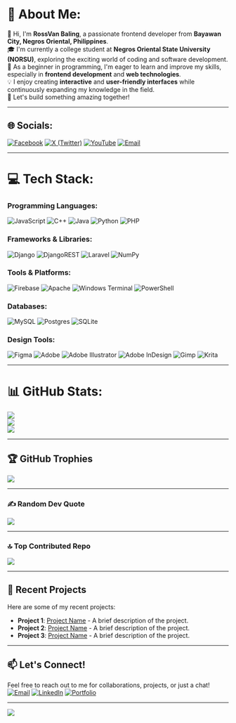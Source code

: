 # 💫 About Me:
👋 Hi, I'm **RossVan Baling**, a passionate frontend developer from **Bayawan City, Negros Oriental, Philippines**.  
🎓 I'm currently a college student at **Negros Oriental State University (NORSU)**, exploring the exciting world of coding and software development.  
🚀 As a beginner in programming, I'm eager to learn and improve my skills, especially in **frontend development** and **web technologies**.  
💡 I enjoy creating **interactive** and **user-friendly interfaces** while continuously expanding my knowledge in the field.  
🌟 Let's build something amazing together!

---

## 🌐 Socials:
[![Facebook](https://img.shields.io/badge/Facebook-%231877F2.svg?logo=Facebook&logoColor=white)](https://www.facebook.com/rossvan1o1) 
[![X (Twitter)](https://img.shields.io/badge/X-black.svg?logo=X&logoColor=white)](https://x.com/RossVanB) 
[![YouTube](https://img.shields.io/badge/YouTube-%23FF0000.svg?logo=YouTube&logoColor=white)](https://www.youtube.com/@NameRoss) 
[![Email](https://img.shields.io/badge/Email-D14836?logo=gmail&logoColor=white)](mailto:rbaling46@gmail.com)

---

# 💻 Tech Stack:
### Programming Languages:
![JavaScript](https://img.shields.io/badge/javascript-%23323330.svg?style=for-the-badge&logo=javascript&logoColor=%23F7DF1E) 
![C++](https://img.shields.io/badge/c++-%2300599C.svg?style=for-the-badge&logo=c%2B%2B&logoColor=white) 
![Java](https://img.shields.io/badge/java-%23ED8B00.svg?style=for-the-badge&logo=openjdk&logoColor=white) 
![Python](https://img.shields.io/badge/python-3670A0?style=for-the-badge&logo=python&logoColor=ffdd54) 
![PHP](https://img.shields.io/badge/php-%23777BB4.svg?style=for-the-badge&logo=php&logoColor=white) 

### Frameworks & Libraries:
![Django](https://img.shields.io/badge/django-%23092E20.svg?style=for-the-badge&logo=django&logoColor=white) 
![DjangoREST](https://img.shields.io/badge/DJANGO-REST-ff1709?style=for-the-badge&logo=django&logoColor=white&color=ff1709&labelColor=gray) 
![Laravel](https://img.shields.io/badge/laravel-%23FF2D20.svg?style=for-the-badge&logo=laravel&logoColor=white) 
![NumPy](https://img.shields.io/badge/numpy-%23013243.svg?style=for-the-badge&logo=numpy&logoColor=white) 

### Tools & Platforms:
![Firebase](https://img.shields.io/badge/firebase-a08021?style=for-the-badge&logo=firebase&logoColor=ffcd34) 
![Apache](https://img.shields.io/badge/apache-%23D42029.svg?style=for-the-badge&logo=apache&logoColor=white) 
![Windows Terminal](https://img.shields.io/badge/Windows%20Terminal-%234D4D4D.svg?style=for-the-badge&logo=windows-terminal&logoColor=white) 
![PowerShell](https://img.shields.io/badge/PowerShell-%235391FE.svg?style=for-the-badge&logo=powershell&logoColor=white) 

### Databases:
![MySQL](https://img.shields.io/badge/mysql-4479A1.svg?style=for-the-badge&logo=mysql&logoColor=white) 
![Postgres](https://img.shields.io/badge/postgres-%23316192.svg?style=for-the-badge&logo=postgresql&logoColor=white) 
![SQLite](https://img.shields.io/badge/sqlite-%2307405e.svg?style=for-the-badge&logo=sqlite&logoColor=white) 

### Design Tools:
![Figma](https://img.shields.io/badge/figma-%23F24E1E.svg?style=for-the-badge&logo=figma&logoColor=white) 
![Adobe](https://img.shields.io/badge/adobe-%23FF0000.svg?style=for-the-badge&logo=adobe&logoColor=white) 
![Adobe Illustrator](https://img.shields.io/badge/adobe%20illustrator-%23FF9A00.svg?style=for-the-badge&logo=adobe%20illustrator&logoColor=white) 
![Adobe InDesign](https://img.shields.io/badge/Adobe%20InDesign-49021F?style=for-the-badge&logo=adobeindesign&logoColor=FF3366) 
![Gimp](https://img.shields.io/badge/Gimp-657D8B?style=for-the-badge&logo=gimp&logoColor=FFFFFF) 
![Krita](https://img.shields.io/badge/Krita-203759?style=for-the-badge&logo=krita&logoColor=EEF37B) 

---

# 📊 GitHub Stats:
![](https://github-readme-stats.vercel.app/api?username=totoybabes1&theme=dark&hide_border=false&include_all_commits=true&count_private=true)<br/>
![](https://github-readme-streak-stats.herokuapp.com/?user=totoybabes1&theme=dark&hide_border=false)<br/>
![](https://github-readme-stats.vercel.app/api/top-langs/?username=totoybabes1&theme=dark&hide_border=false&include_all_commits=true&count_private=true&layout=compact)

---

## 🏆 GitHub Trophies
![](https://github-profile-trophy.vercel.app/?username=totoybabes1&theme=onedark&no-frame=false&no-bg=false&margin-w=4)

---

### ✍️ Random Dev Quote
![](https://quotes-github-readme.vercel.app/api?type=horizontal&theme=dark)

---

### 🔝 Top Contributed Repo
![](https://github-contributor-stats.vercel.app/api?username=totoybabes1&limit=5&theme=dark&combine_all_yearly_contributions=true)

---

## 🚀 Recent Projects
Here are some of my recent projects:
- **Project 1**: [Project Name](https://github.com/totoybabes1/project1) - A brief description of the project.
- **Project 2**: [Project Name](https://github.com/totoybabes1/project2) - A brief description of the project.
- **Project 3**: [Project Name](https://github.com/totoybabes1/project3) - A brief description of the project.

---

## 📫 Let's Connect!
Feel free to reach out to me for collaborations, projects, or just a chat!  
[![Email](https://img.shields.io/badge/Email-D14836?logo=gmail&logoColor=white)](mailto:rbaling46@gmail.com) 
[![LinkedIn](https://img.shields.io/badge/LinkedIn-0077B5?logo=linkedin&logoColor=white)](https://www.linkedin.com/in/yourprofile) 
[![Portfolio](https://img.shields.io/badge/Portfolio-%23000000.svg?style=for-the-badge&logo=firefox&logoColor=#FF7139)](https://yourportfolio.com)

---

[![](https://visitcount.itsvg.in/api?id=totoybabes1&icon=0&color=12)](https://visitcount.itsvg.in)

<!-- Proudly created with GPRM ( https://gprm.itsvg.in ) -->
